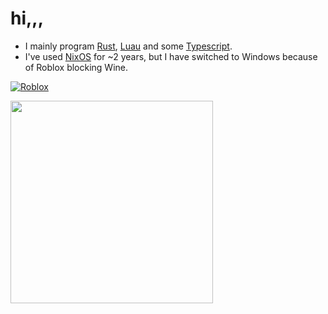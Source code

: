 # hi,,,
- I mainly program [Rust](https://www.rust-lang.org/), [Luau](https://luau-lang.org) and some [Typescript](https://www.typescriptlang.org/).
- I've used [NixOS](https://nixos.org/) for ~2 years, but I have switched to Windows because of Roblox blocking Wine.

[![Roblox](https://img.shields.io/badge/technology1111-red?logo=roblox&logoColor=white)](https://www.roblox.com/users/167920527/profile)

<a href="https://github.com/techs-sus">
  <img height=324 align="center" src="https://github-readme-stats.vercel.app/api?username=techs-sus&show_icons=true&theme=catppuccin_mocha" />
</a>

<!-- <a href="https://github.com/techs-sus">
  <img width=328 align="center" src="https://github-readme-stats.vercel.app/api/top-langs/?username=techs-sus&theme=catppuccin_mocha" />
</a> -->

